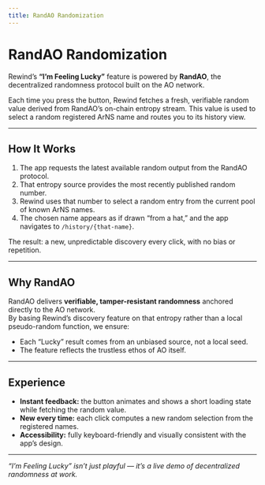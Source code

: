 ```yaml
---
title: RandAO Randomization
---
```


# RandAO Randomization

Rewind’s **“I’m Feeling Lucky”** feature is powered by **RandAO**, the decentralized randomness protocol built on the AO network.

Each time you press the button, Rewind fetches a fresh, verifiable random value derived from RandAO’s on-chain entropy stream. This value is used to select a random registered ArNS name and routes you to its history view.

---

## How It Works

1. The app requests the latest available random output from the RandAO protocol.  
2. That entropy source provides the most recently published random number.  
3. Rewind uses that number to select a random entry from the current pool of known ArNS names.  
4. The chosen name appears as if drawn “from a hat,” and the app navigates to `/history/{that-name}`.

The result: a new, unpredictable discovery every click, with no bias or repetition.

---

## Why RandAO

RandAO delivers **verifiable, tamper-resistant randomness** anchored directly to the AO network.  
By basing Rewind’s discovery feature on that entropy rather than a local pseudo-random function, we ensure:

- Each “Lucky” result comes from an unbiased source, not a local seed.  
- The feature reflects the trustless ethos of AO itself.

---

## Experience

- **Instant feedback:** the button animates and shows a short loading state while fetching the random value.  
- **New every time:** each click computes a new random selection from the registered names.  
- **Accessibility:** fully keyboard-friendly and visually consistent with the app’s design.

---

_“I’m Feeling Lucky” isn’t just playful — it’s a live demo of decentralized randomness at work._
